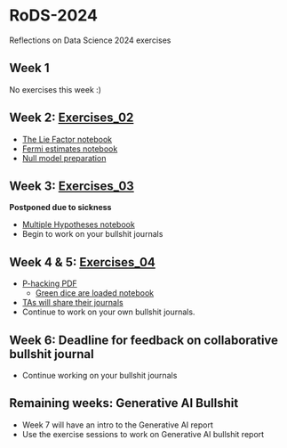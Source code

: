 # RoDS-2024
Reflections on Data Science 2024 exercises

## Week 1
No exercises this week :)

## Week 2: [Exercises_02](https://github.com/Xannadoo/RoDS-2024/tree/main/exercises_02)
- [The Lie Factor notebook](https://github.com/Xannadoo/RoDS-2024/blob/main/exercises_02/1%20-%20The%20Lie%20Factor.ipynb)
- [Fermi estimates notebook](https://github.com/Xannadoo/RoDS-2024/blob/main/exercises_02/2%20-%20Fermi%20estimation.ipynb)
- [Null model preparation](https://github.com/Xannadoo/RoDS-2024/blob/main/exercises_02/3%20-%20Null%20models%20(preparation).ipynb)


## Week 3: [Exercises_03](https://github.com/Xannadoo/RoDS-2024/tree/main/exercises_03)
**Postponed due to sickness**
- [Multiple Hypotheses notebook](https://github.com/Xannadoo/RoDS-2024/blob/main/exercises_03/1%20-%20Multiple%20hypotheses.ipynb)
- Begin to work on your bullshit journals

## Week 4 & 5: [Exercises_04](https://github.com/Xannadoo/RoDS-2024/tree/main/exercises-04)
- [P-hacking PDF](https://github.com/Xannadoo/RoDS-2024/blob/main/exercises-04/1-p-hacking.pdf)
    + [Green dice are loaded notebook](https://github.com/Xannadoo/RoDS-2024/blob/main/exercises-04/1-p-hacking.ipynb)
- [TAs will share their journals](https://github.com/Xannadoo/RoDS-2024/tree/main/TAs%20BS%20Journals)
- Continue to work on your own bullshit journals.

## Week 6: Deadline for feedback on collaborative bullshit journal
- Continue working on your bullshit journals

## Remaining weeks: Generative AI Bullshit
- Week 7 will have an intro to the Generative AI report
- Use the exercise sessions to work on Generative AI bullshit report

